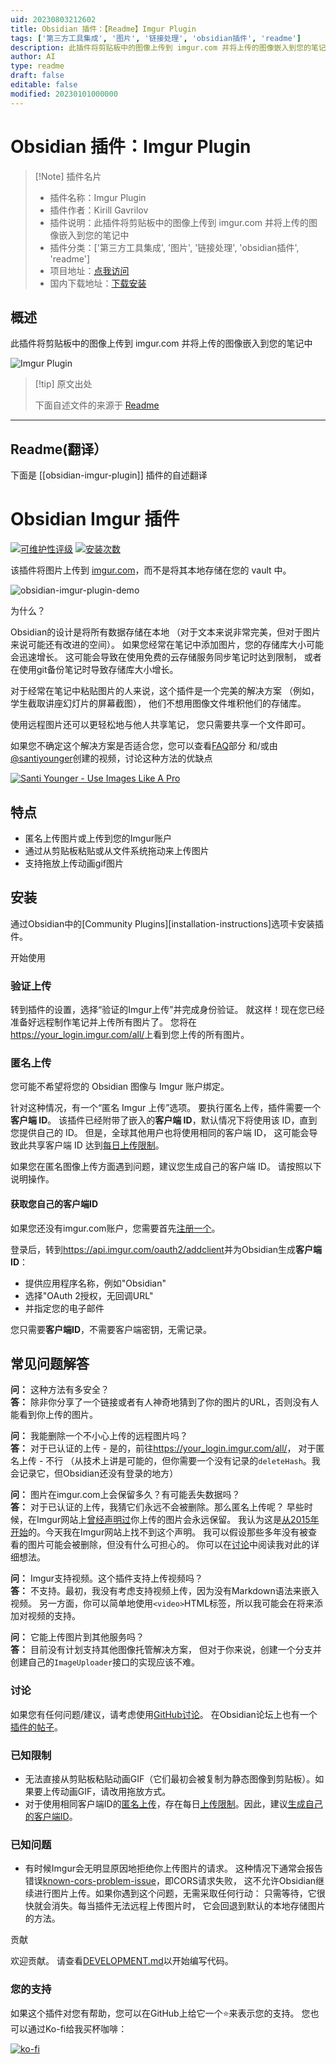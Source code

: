 ```yaml
---
uid: 20230803212602
title: Obsidian 插件：【Readme】Imgur Plugin
tags: ['第三方工具集成', '图片', '链接处理', 'obsidian插件', 'readme']
description: 此插件将剪贴板中的图像上传到 imgur.com 并将上传的图像嵌入到您的笔记中
author: AI
type: readme
draft: false
editable: false
modified: 20230101000000
---
```


# Obsidian 插件：Imgur Plugin

> [!Note] 插件名片
> - 插件名称：Imgur Plugin
> - 插件作者：Kirill Gavrilov
> - 插件说明：此插件将剪贴板中的图像上传到 imgur.com 并将上传的图像嵌入到您的笔记中
> - 插件分类：['第三方工具集成', '图片', '链接处理', 'obsidian插件', 'readme']
> - 项目地址：[点我访问](https://github.com/gavvvr/obsidian-imgur-plugin)
> - 国内下载地址：[下载安装](https://pkmer.cn/products/plugin/pluginMarket/?obsidian-imgur-plugin)

## 概述

此插件将剪贴板中的图像上传到 imgur.com 并将上传的图像嵌入到您的笔记中

![Imgur Plugin](https://cdn.pkmer.cn/covers/obsidian-imgur-plugin.GIF!pkmer)

> [!tip] 原文出处
> 
>下面自述文件的来源于 [Readme](https://ghproxy.net/https://raw.githubusercontent.com/gavvvr/obsidian-imgur-plugin/master/README.md)
> 

---

## Readme(翻译）

下面是 [[obsidian-imgur-plugin]] 插件的自述翻译



# Obsidian Imgur 插件

[![可维护性评级](https://sonarcloud.io/api/project_badges/measure?project=gavvvr_obsidian-imgur-plugin&metric=sqale_rating)](https://sonarcloud.io/dashboard?id=gavvvr_obsidian-imgur-plugin)
[![安装次数](https://img.shields.io/github/downloads/gavvvr/obsidian-imgur-plugin/main.js.svg)][安装说明]

[安装说明]: https://help.obsidian.md/Advanced+topics/Third-party+plugins#Discover+and+install+community+plugins

该插件将图片上传到 [imgur.com](https://imgur.com/)，而不是将其本地存储在您的 vault 中。

![obsidian-imgur-plugin-demo](https://user-images.githubusercontent.com/1719646/120395609-efe33b80-c33d-11eb-9960-95b9aac0b0b9.gif)

为什么？

Obsidian的设计是将所有数据存储在本地
（对于文本来说非常完美，但对于图片来说可能还有改进的空间）。
如果您经常在笔记中添加图片，您的存储库大小可能会迅速增长。
这可能会导致在使用免费的云存储服务同步笔记时达到限制，
或者在使用git备份笔记时导致存储库大小增长。

对于经常在笔记中粘贴图片的人来说，这个插件是一个完美的解决方案
（例如，学生截取讲座幻灯片的屏幕截图），
他们不想用图像文件堆积他们的存储库。

使用远程图片还可以更轻松地与他人共享笔记，
您只需要共享一个文件即可。

如果您不确定这个解决方案是否适合您，您可以查看[FAQ](#faq)部分
和/或由[@santiyounger][santiyounger]创建的视频，讨论这种方法的优缺点

[![Santi Younger - Use Images Like A Pro](https://img.youtube.com/vi/-a1vJVy20cQ/0.jpg)](https://www.youtube.com/watch?v=-a1vJVy20cQ)

[santiyounger]: https://github.com/santiyounger

## 特点

- 匿名上传图片或上传到您的Imgur账户
- 通过从剪贴板粘贴或从文件系统拖动来上传图片
- 支持拖放上传动画gif图片

## 安装

通过Obsidian中的[Community Plugins][installation-instructions]选项卡安装插件。

开始使用

### 验证上传

转到插件的设置，选择“验证的Imgur上传”并完成身份验证。
就这样！现在您已经准备好远程制作笔记并上传所有图片了。
您将在<https://your_login.imgur.com/all/>上看到您上传的所有图片。

### 匿名上传

您可能不希望将您的 Obsidian 图像与 Imgur 账户绑定。

针对这种情况，有一个“匿名 Imgur 上传”选项。
要执行匿名上传，插件需要一个**客户端 ID**。
该插件已经附带了嵌入的**客户端 ID**，默认情况下将使用该 ID，直到您提供自己的 ID。
但是，全球其他用户也将使用相同的客户端 ID，
这可能会导致此共享客户端 ID 达到[每日上传限制](#known-limitations)。

如果您在匿名图像上传方面遇到问题，建议您生成自己的客户端 ID。
请按照以下说明操作。

#### 获取您自己的客户端ID

如果您还没有imgur.com账户，您需要首先[注册一个](https://imgur.com/register)。

登录后，转到<https://api.imgur.com/oauth2/addclient>并为Obsidian生成**客户端ID**：

- 提供应用程序名称，例如"Obsidian"
- 选择"OAuth 2授权，无回调URL"
- 并指定您的电子邮件

您只需要**客户端ID**，不需要客户端密钥，无需记录。

## 常见问题解答

**问：** 这种方法有多安全？  
**答：** 除非你分享了一个链接或者有人神奇地猜到了你的图片的URL，否则没有人能看到你上传的图片。

**问：** 我能删除一个不小心上传的远程图片吗？  
**答：** 对于已认证的上传 - 是的，前往<https://your_login.imgur.com/all/>，
对于匿名上传 - 不行
（从技术上讲是可能的，但你需要一个没有记录的`deleteHash`。我会记录它，但Obsidian还没有登录的地方）

**问：** 图片在imgur.com上会保留多久？有可能丢失数据吗？  
**答：** 对于已认证的上传，我猜它们永远不会被删除。那么匿名上传呢？
早些时候，在Imgur网站上[曾经声明过][early-imgur-guarantees]你上传的图片会永远保留。
我认为这是[从2015年开始][imgur-pro-free]的。今天我在Imgur网站上找不到这个声明。
我可以假设那些多年没有被查看的图片可能会被删除，但没有什么可担心的。
你可以在[讨论][ttl-discussion]中阅读我对此的详细想法。

[imgur-pro-free]: https://blog.imgur.com/2015/02/09/imgur-pro-for-everyone/
[early-imgur-guarantees]: https://webapps.stackexchange.com/questions/75993/how-long-does-imgur-store-uploaded-images/75994#75994
[ttl-discussion]: https://github.com/gavvvr/obsidian-imgur-plugin/discussions/4#discussioncomment-590286

**问：** Imgur支持视频。这个插件支持上传视频吗？  
**答：** 不支持。最初，我没有考虑支持视频上传，因为没有Markdown语法来嵌入视频。
另一方面，你可以简单地使用`<video>`HTML标签，所以我可能会在将来添加对视频的支持。

**问：** 它能上传图片到其他服务吗？  
**答：** 目前没有计划支持其他图像托管解决方案，
但对于你来说，创建一个分支并创建自己的`ImageUploader`接口的实现应该不难。

### 讨论

如果您有任何问题/建议，请考虑使用[GitHub讨论][gh-discussions]。
在Obsidian论坛上也有一个[插件的帖子][forum-thread]。

[gh-discussions]: https://forum.obsidian.md/t/imgur-plugin-for-pasting-images/11462/10
[forum-thread]: https://forum.obsidian.md/t/imgur-plugin-for-pasting-images/11462

### 已知限制

- 无法直接从剪贴板粘贴动画GIF（它们最初会被复制为静态图像到剪贴板）。如果要上传动画GIF，请改用拖放方式。
- 对于使用相同客户端ID的[匿名上传](#anonymous-upload)，存在每日[上传限制](https://apidocs.imgur.com/#rate-limits)。因此，建议[生成自己的客户端ID](#obtaining-your-own-client-id)。

### 已知问题

- 有时候Imgur会无明显原因地拒绝你上传图片的请求。
  这种情况下通常会报告错误[known-cors-problem-issue]，即CORS请求失败，
  这不允许Obsidian继续进行图片上传。如果你遇到这个问题，无需采取任何行动：
  只需等待，它很快就会消失。每当插件无法远程上传图片时，
  它会回退到默认的本地存储图片的方法。

[known-cors-problem-issue]: https://github.com/gavvvr/obsidian-imgur-plugin/issues/8

贡献

欢迎贡献。
请查看[DEVELOPMENT.md](DEVELOPMENT.md)以开始编写代码。

### 您的支持

如果这个插件对您有帮助，您可以在GitHub上给它一个⭐️来表示您的支持。
您也可以通过Ko-fi给我买杯咖啡：

[![ko-fi](https://ko-fi.com/img/githubbutton_sm.svg)](https://ko-fi.com/F2F44TOP7)



